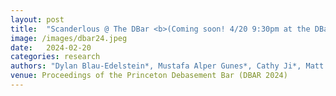 ```yaml
---
layout: post
title:  "Scanderlous @ The DBar <b>(Coming soon! 4/20 9:30pm at the DBar)</b>"
image: /images/dbar24.jpeg
date:   2024-02-20
categories: research    
authors: "Dylan Blau-Edelstein*, Mustafa Alper Gunes*, Cathy Ji*, Matt Schulz*, Stefan Clarke*, Alexander Raistrick* (* denotes equal contribution)"
venue: Proceedings of the Princeton Debasement Bar (DBAR 2024)
---
```


